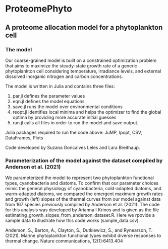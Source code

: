 # ProteomePhyto

## A proteome allocation model for a phytoplankton cell

### The model

Our coarse-grained model is built on a constrained optimization problem that aims to maximize the steady-state growth rate of a generic phytoplankton cell considering temperature, irradiance levels, and external dissolved inorganic nitrogen and carbon concentrations. 

The model is written in Julia and contains three files: 
1) par.jl defines the parameter values
2) eqn.jl defines the model equations
3) save.jl runs the model over environmental conditions
4) reopt.jl identifies local minima and helps the optimizer to find the global optima by providing more accurate initial guesses
5) run.jl calls all files in order to run the model and save output.

Julia packages required to run the code above: JuMP, Ipopt, CSV, DataFrames, Plots

Code developed by Suzana Goncalves Leles and Lara Breithaup.

### Parameterization of the model against the dataset compiled by Anderson et al. (2021)

We parameterized the model to represent two phytoplankton functional types, cyanobacteria and diatoms. To confirm that our parameter choices mimic the general physiology of cyanobacteria, cold-adapted diatoms, and warm-adapted diatoms, we compared the emergent maximum growth rates and growth (left) slopes of the thermal curves from our model against data from 167 species previously compiled by Anderson et al. (2021). The code for this analysis was developed by Arianna I Krinos and is given as the file estimating_growth_slopes_from_anderson_dataset.R. Here we rpovide a sample data to illustrate how this code works (sample_data.csv).

Anderson, S., Barton, A., Clayton, S., Dutkiewicz, S., and Rynearson, T. (2021). Marine phytoplankton functional types exhibit diverse responses to thermal change. Nature communications, 12(1):6413.404
